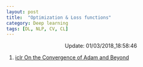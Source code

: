 ```yaml
---
layout: post
title:  "Optimization & Loss functions"
category: Deep learning
tags: [DL, NLP, CV, CL]
---
```






<center> Update: 01/03/2018_18:58:46</center>

  	
1. [ iclr On the Convergence of Adam and Beyond](https://rawgit.com/elbayadm/PaperNotes/master/notes/optimization/2018-On-the-Convergence-of-Adam-and-Beyond.html)
